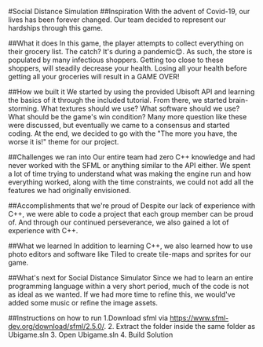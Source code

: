 #Social Distance Simulation
##Inspiration
With the advent of Covid-19, our lives has been forever changed. Our team decided to represent our hardships through this game.

##What it does
In this game, the player attempts to collect everything on their grocery list. The catch? It's during a pandemic😊. As such, the store is populated by many infectious shoppers. Getting too close to these shoppers, will steadily decrease your health. Losing all your health before getting all your groceries will result in a GAME OVER!

##How we built it
We started by using the provided Ubisoft API and learning the basics of it through the included tutorial. From there, we started brain-storming. What textures should we use? What software should we use? What should be the game's win condition? Many more question like these were discussed, but eventually we came to a consensus and started coding. At the end, we decided to go with the "The more you have, the worse it is!" theme for our project.

##Challenges we ran into
Our entire team had zero C++ knowledge and had never worked with the SFML or anything similar to the API either. We spent a lot of time trying to understand what was making the engine run and how everything worked, along with the time constraints, we could not add all the features we had originally envisioned.

##Accomplishments that we're proud of
Despite our lack of experience with C++, we were able to code a project that each group member can be proud of. And through our continued perseverance, we also gained a lot of experience with C++.

##What we learned
In addition to learning C++, we also learned how to use photo editors and software like Tiled to create tile-maps and sprites for our game.

##What's next for Social Distance Simulator
Since we had to learn an entire programming language within a very short period, much of the code is not as ideal as we wanted. If we had more time to refine this, we would've added some music or refine the image assets.

##Instructions on how to run
1.Download sfml via https://www.sfml-dev.org/download/sfml/2.5.0/. 2. Extract the folder inside the same folder as Ubigame.sln 3. Open Ubigame.sln 4. Build Solution
